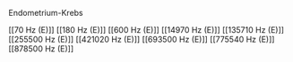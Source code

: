 Endometrium-Krebs

[[70 Hz (E)]]
[[180 Hz (E)]]
[[600 Hz (E)]]
[[14970 Hz (E)]]
[[135710 Hz (E)]]
[[255500 Hz (E)]]
[[421020 Hz (E)]]
[[693500 Hz (E)]]
[[775540 Hz (E)]]
[[878500 Hz (E)]]